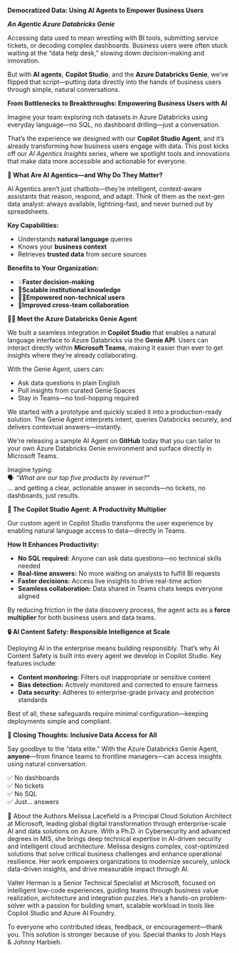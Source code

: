 **Democratized Data: Using AI Agents to Empower Business Users**

**_An Agentic Azure Databricks Genie_**

Accessing data used to mean wrestling with BI tools, submitting service tickets, or decoding complex dashboards. Business users were often stuck waiting at the “data help desk,” slowing down decision-making and innovation.

But with **AI agents**, **Copilot Studio**, and the **Azure Databricks Genie**, we’ve flipped that script—putting data directly into the hands of business users through simple, natural conversations.

**From Bottlenecks to Breakthroughs: Empowering Business Users with AI**

Imagine your team exploring rich datasets in Azure Databricks using everyday language—no SQL, no dashboard drilling—just a conversation.

That’s the experience we designed with our **Copilot Studio Agent**, and it’s already transforming how business users engage with data. This post kicks off our _AI Agentics Insights_ series, where we spotlight tools and innovations that make data more accessible and actionable for everyone.

**🤖 What Are AI Agentics—and Why Do They Matter?**

AI Agentics aren’t just chatbots—they’re intelligent, context-aware assistants that reason, respond, and adapt. Think of them as the next-gen data analyst: always available, lightning-fast, and never burned out by spreadsheets.

**Key Capabilities:**

- Understands **natural language** queries
- Knows your **business context**
- Retrieves **trusted data** from secure sources

**Benefits to Your Organization:**

- 💡**Faster decision-making**
- 🧠**Scalable institutional knowledge**
- 👩‍💼**Empowered non-technical users**
- 🤝**Improved cross-team collaboration**

**🧞‍♂️ Meet the Azure Databricks Genie Agent**

We built a seamless integration in **Copilot Studio** that enables a natural language interface to Azure Databricks via the **Genie API**. Users can interact directly within **Microsoft Teams**, making it easier than ever to get insights where they’re already collaborating.

With the Genie Agent, users can:

- Ask data questions in plain English
- Pull insights from curated Genie Spaces
- Stay in Teams—no tool-hopping required

We started with a prototype and quickly scaled it into a production-ready solution. The Genie Agent interprets intent, queries Databricks securely, and delivers contextual answers—instantly.

We're releasing a sample AI Agent on **GitHub** today that you can tailor to your own Azure Databricks Genie environment and surface directly in Microsoft Teams.

Imagine typing:  
🗣 _“What are our top five products by revenue?”_  
… and getting a clear, actionable answer in seconds—no tickets, no dashboards, just results.

**🚀 The Copilot Studio Agent: A Productivity Multiplier**

Our custom agent in Copilot Studio transforms the user experience by enabling natural language access to data—directly in Teams.

**How It Enhances Productivity:**

- **No SQL required:** Anyone can ask data questions—no technical skills needed
- **Real-time answers:** No more waiting on analysts to fulfill BI requests
- **Faster decisions:** Access live insights to drive real-time action
- **Seamless collaboration:** Data shared in Teams chats keeps everyone aligned

By reducing friction in the data discovery process, the agent acts as a **force multiplier** for both business users and data teams.

**🔒 AI Content Safety: Responsible Intelligence at Scale**

Deploying AI in the enterprise means building responsibly. That’s why AI Content Safety is built into every agent we develop in Copilot Studio. Key features include:

- **Content monitoring:** Filters out inappropriate or sensitive content
- **Bias detection:** Actively monitored and corrected to ensure fairness
- **Data security:** Adheres to enterprise-grade privacy and protection standards

Best of all, these safeguards require minimal configuration—keeping deployments simple and compliant.

**📣 Closing Thoughts: Inclusive Data Access for All**

Say goodbye to the “data elite.” With the Azure Databricks Genie Agent, **anyone**—from finance teams to frontline managers—can access insights using natural conversation.

✅ No dashboards  
✅ No tickets  
✅ No SQL  
✅ Just… answers



👥 About the Authors
Melissa Lacefield is a Principal Cloud Solution Architect at Microsoft, leading global digital transformation through enterprise-scale AI and data solutions on Azure. With a Ph.D. in Cybersecurity and advanced degrees in MIS, she brings deep technical expertise in AI-driven security and intelligent cloud architecture. Melissa designs complex, cost-optimized solutions that solve critical business challenges and enhance operational resilience. Her work empowers organizations to modernize securely, unlock data-driven insights, and drive measurable impact through AI.

Valter Herman is a Senior Technical Specialist at Microsoft, focused on intelligent low-code experiences, guiding teams through business value realization, architecture and integration puzzles. He’s a hands-on problem-solver with a passion for building smart, scalable workload in tools like Copilot Studio and Azure AI Foundry.

To everyone who contributed ideas, feedback, or encouragement—thank you. This solution is stronger because of you.
 Special thanks to Josh Hays & Johnny Harbieh.

